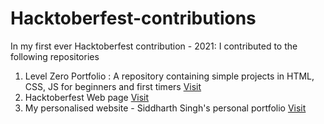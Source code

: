 # Hacktoberfest-contributions
In my first ever Hacktoberfest contribution - 2021: I contributed to the following repositories

1. Level Zero Portfolio : A repository containing simple projects in HTML, CSS, JS for beginners and first timers <a href = "https://github.com/CoderSaty/LevelZeroPortfolio" target = "_blank"> Visit </a>
2. Hacktoberfest Web page <a href = "https://github.com/manish-virgat/Hacktoberfest-Webpage"> Visit </a>
3. My personalised website - Siddharth Singh's personal portfolio <a href = "https://github.com/SiddyDevelops/SiddyDevelops.github.io"> Visit </a> 
